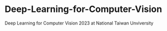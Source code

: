 # Deep-Learning-for-Computer-Vision
Deep Learning for Computer Vision 2023 at National Taiwan Unviversity
